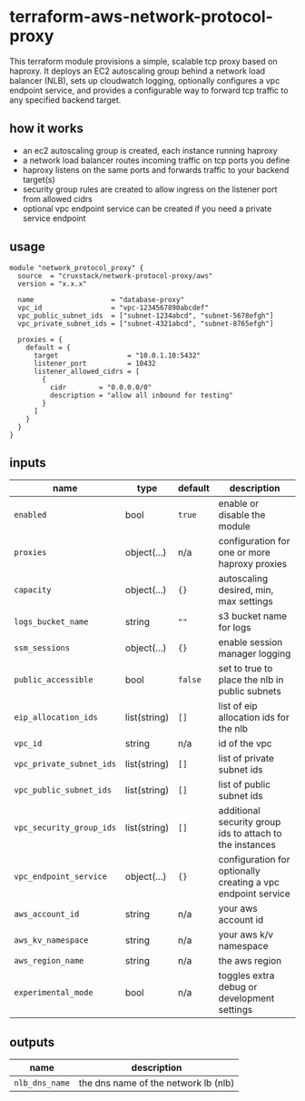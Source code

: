 # terraform-aws-network-protocol-proxy

This terraform module provisions a simple, scalable tcp proxy based on haproxy.
It deploys an EC2 autoscaling group behind a network load balancer (NLB), sets
up cloudwatch logging, optionally configures a vpc endpoint service, and
provides a configurable way to forward tcp traffic to any specified backend
target.

## how it works

- an ec2 autoscaling group is created, each instance running haproxy
- a network load balancer routes incoming traffic on tcp ports you define
- haproxy listens on the same ports and forwards traffic to your backend
  target(s)
- security group rules are created to allow ingress on the listener port from
  allowed cidrs
- optional vpc endpoint service can be created if you need a private service endpoint

## usage

```hcl
module "network_protocol_proxy" {
  source  = "cruxstack/network-protocol-proxy/aws"
  version = "x.x.x"

  name                   = "database-proxy"
  vpc_id                 = "vpc-1234567890abcdef"
  vpc_public_subnet_ids  = ["subnet-1234abcd", "subnet-5678efgh"]
  vpc_private_subnet_ids = ["subnet-4321abcd", "subnet-8765efgh"]

  proxies = {
    default = {
      target                 = "10.0.1.10:5432"
      listener_port          = 10432
      listener_allowed_cidrs = [
        {
          cidr        = "0.0.0.0/0"
          description = "allow all inbound for testing"
        }
      ]
    }
  }
}
```

## inputs

| name                     | type         | default | description                                                  |
|--------------------------|--------------|---------|--------------------------------------------------------------|
| `enabled`                | bool         | `true`  | enable or disable the module                                 |
| `proxies`                | object(...)  | n/a     | configuration for one or more haproxy proxies                |
| `capacity`               | object(...)  | `{}`    | autoscaling desired, min, max settings                       |
| `logs_bucket_name`       | string       | `""`    | s3 bucket name for logs                                      |
| `ssm_sessions`           | object(...)  | `{}`    | enable session manager logging                               |
| `public_accessible`      | bool         | `false` | set to true to place the nlb in public subnets               |
| `eip_allocation_ids`     | list(string) | `[]`    | list of eip allocation ids for the nlb                       |
| `vpc_id`                 | string       | n/a     | id of the vpc                                                |
| `vpc_private_subnet_ids` | list(string) | `[]`    | list of private subnet ids                                   |
| `vpc_public_subnet_ids`  | list(string) | `[]`    | list of public subnet ids                                    |
| `vpc_security_group_ids` | list(string) | `[]`    | additional security group ids to attach to the instances     |
| `vpc_endpoint_service`   | object(...)  | `{}`    | configuration for optionally creating a vpc endpoint service |
| `aws_account_id`         | string       | n/a     | your aws account id                                          |
| `aws_kv_namespace`       | string       | n/a     | your aws k/v namespace                                       |
| `aws_region_name`        | string       | n/a     | the aws region                                               |
| `experimental_mode`      | bool         | n/a     | toggles extra debug or development settings                  |

## outputs

| name            | description                          |
|-----------------|--------------------------------------|
| `nlb_dns_name`  | the dns name of the network lb (nlb) |


